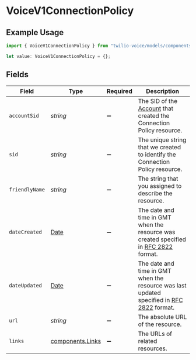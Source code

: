 # VoiceV1ConnectionPolicy

## Example Usage

```typescript
import { VoiceV1ConnectionPolicy } from "twilio-voice/models/components";

let value: VoiceV1ConnectionPolicy = {};
```

## Fields

| Field                                                                                                                             | Type                                                                                                                              | Required                                                                                                                          | Description                                                                                                                       |
| --------------------------------------------------------------------------------------------------------------------------------- | --------------------------------------------------------------------------------------------------------------------------------- | --------------------------------------------------------------------------------------------------------------------------------- | --------------------------------------------------------------------------------------------------------------------------------- |
| `accountSid`                                                                                                                      | *string*                                                                                                                          | :heavy_minus_sign:                                                                                                                | The SID of the [Account](https://www.twilio.com/docs/iam/api/account) that created the Connection Policy resource.                |
| `sid`                                                                                                                             | *string*                                                                                                                          | :heavy_minus_sign:                                                                                                                | The unique string that we created to identify the Connection Policy resource.                                                     |
| `friendlyName`                                                                                                                    | *string*                                                                                                                          | :heavy_minus_sign:                                                                                                                | The string that you assigned to describe the resource.                                                                            |
| `dateCreated`                                                                                                                     | [Date](https://developer.mozilla.org/en-US/docs/Web/JavaScript/Reference/Global_Objects/Date)                                     | :heavy_minus_sign:                                                                                                                | The date and time in GMT when the resource was created specified in [RFC 2822](https://www.ietf.org/rfc/rfc2822.txt) format.      |
| `dateUpdated`                                                                                                                     | [Date](https://developer.mozilla.org/en-US/docs/Web/JavaScript/Reference/Global_Objects/Date)                                     | :heavy_minus_sign:                                                                                                                | The date and time in GMT when the resource was last updated specified in [RFC 2822](https://www.ietf.org/rfc/rfc2822.txt) format. |
| `url`                                                                                                                             | *string*                                                                                                                          | :heavy_minus_sign:                                                                                                                | The absolute URL of the resource.                                                                                                 |
| `links`                                                                                                                           | [components.Links](../../models/components/links.md)                                                                              | :heavy_minus_sign:                                                                                                                | The URLs of related resources.                                                                                                    |